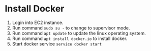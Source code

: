 # Install Docker

1. Login into EC2 instance.
1. Run command `sudo su -` to change to supervisor mode.
1. Run command `apt update` to update the linux operating system.
1. Run command `apt install docker.io` to install docker.
1. Start docker service `service docker start`
